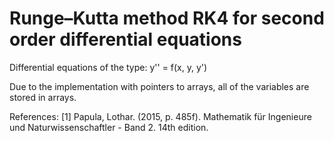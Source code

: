 # Runge–Kutta method RK4 for second order differential equations

Differential equations of the type:
y'' = f(x, y, y')

Due to the implementation with pointers to arrays, all of the variables are stored in arrays.


References:
[1] Papula, Lothar. (2015, p. 485f). Mathematik für Ingenieure und Naturwissenschaftler - Band 2. 14th edition.
